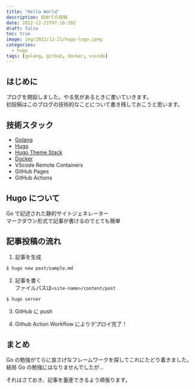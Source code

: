 ```yaml
---
title: "Hello World"
description: 初めての投稿
date: 2022-12-21T07:16:28Z
draft: false
toc: true
image: img/2022/12-21/hugo-logo.jpeg
categories:
  - hugo
tags: [golang, github, docker, vscode]
---
```


## はじめに

ブログを開設しました。やる気があるときに書いていきます。  
初投稿はこのブログの技術的なことについて書き残しておこうと思います。

## 技術スタック

- [Golang](https://github.com/golang/go)
- [Hugo](https://github.com/gohugoio/hugo)
- [Hugo Theme Stack](https://github.com/CaiJimmy/hugo-theme-stack)
- [Docker](https://hub.docker.com/r/klakegg/hugo)
- VScode Remote Containers
- GitHub Pages
- GitHub Actions

## Hugo について

Go で記述された静的サイトジェネレーター  
マークダウン形式で記事が書けるのでとても簡単

## 記事投稿の流れ

1. 記事を生成

```bash
$ hugo new post/sample.md
```

2. 記事を書く  
   ファイルパスは`<site-name>/content/post`

```bash
$ hugo server
```

3. GitHub に push

4. Github Action Workflow によりデプロイ完了！

## まとめ

Go の勉強がてらに良さげなフレームワークを探してこれにたどり着きました。  
結局 Go の勉強にはなりませんでしたが...

それはさておき、記事を量産できるよう頑張ります。
